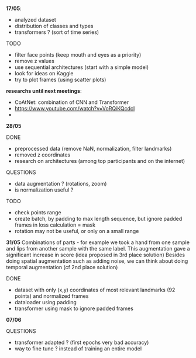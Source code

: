 **17/05**:
- analyzed dataset
- distribution of classes and types
- transformers ? (sort of time series)

TODO
- filter face points (keep mouth and eyes as a priority)
- remove z values
- use sequential architectures (start with a simple model)
- look for ideas on Kaggle 
- try to plot frames (using scatter plots)

**researchs until next meetings**:
- CoAtNet: combination of CNN and Transformer
- https://www.youtube.com/watch?v=VoRQiKQcdcI
- 

**28/05**

DONE
- preprocessed data (remove NaN, normalization, filter landmarks)
- removed z coordinates
- research on architectures (among top participants and on the internet)

QUESTIONS
- data augmentation ? (rotations, zoom)
- is normalization useful ?

TODO
- check points range
- create batch, by padding to max length sequence, but ignore padded frames in loss calculation = mask
- rotation may not be useful, or only on a small range

**31/05**
  Combinations of parts - for example we took a hand from one sample and lips from another sample with the same label. This augmentation gave a significant increase in score (idea proposed in 3rd place solution) 
  Besides doing spatial augmentation such as adding noise, we can think about doing temporal augmentation (cf 2nd place solution)

DONE
- dataset with only (x,y) coordinates of most relevant landmarks (92 points) and normalized frames 
- dataloader using padding
- transformer using mask to ignore padded frames

**07/06** 

QUESTIONS
- transformer adapted ? (first epochs very bad accuracy)
- way to fine tune ? instead of training an entire model
